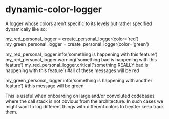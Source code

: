 # dynamic-color-logger


A logger whose colors aren't specific to its levels but rather specified dynamically like so:

my_red_personal_logger = create_personal_logger(color='red')
my_green_personal_logger = create_personal_logger(color='green')

my_red_personal_logger.info('something is happening with this feature')
my_red_personal_logger.warning('something bad is happening with this feature')
my_red_personal_logger.critical('something REALLY bad is happening with this feature')
#all of these messages will be red

my_green_personal_logger.info('something is happening with another feature')
#this message will be green

This is useful when onboarding on large and/or convoluted codebases where the call stack is not obvious from the architecture. In such cases we might want to log different things with different colors to beytter keep track them. 
